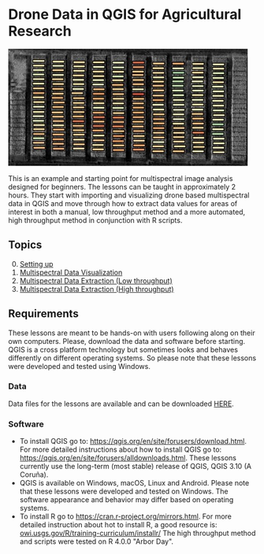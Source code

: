 # Drone Data in QGIS for Agricultural Research

![](/img/cover-img.jpg)

This is an example and starting point for multispectral image analysis designed for beginners. The lessons can be taught in approximately 2 hours. They start with importing and visualizing drone based multispectral data in QGIS and move through how to extract data values for areas of interest in both a manual, low throughput method and a more automated, high throughput method in conjunction with R scripts.


## Topics

0. [Setting up](00-setting-up.md)
1. [Multispectral Data Visualization](01-multispectral-data-visualization.md)
2. [Multispectral Data Extraction (Low throughput)](02-multispectral-data-extraction.md)
3. [Multispectral Data Extraction (High throughput)](03-high-throughput-data-extraction.md)

## Requirements

These lessons are meant to be hands-on with users following along on their own computers. Please, download the data and software before starting. QGIS is a cross platform technology but sometimes looks and behaves differently on different operating systems. So please note that these lessons were developed and tested using Windows. 

### Data

Data files for the lessons are available and can be downloaded <a href="https://github.com/tnelsen/Drone-Data-in-Agricultural-Research/archive/data.zip">HERE</a>.

### Software

* To install QGIS go to: <a href = "https://qgis.org/en/site/forusers/download.html">https://qgis.org/en/site/forusers/download.html</a>. For more detailed instructions about how to install QGIS go to: <a href = "https://qgis.org/en/site/forusers/alldownloads.html">https://qgis.org/en/site/forusers/alldownloads.html</a>. These lessons currently use the long-term (most stable) release of QGIS, QGIS 3.10 (A Coruña). 
* QGIS is available on Windows, macOS, Linux and Android. Please note that these lessons were developed and tested on Windows. The software appearance and behavior may differ based on operating systems.
* To install R go to <a href = "https://cran.r-project.org/mirrors.html">https://cran.r-project.org/mirrors.html</a>. For more detailed instruction about hot to install R, a good resource is: <a href="owi.usgs.gov/R/training-curriculum/installr/">owi.usgs.gov/R/training-curriculum/installr/</a> The high throughput method and scripts were tested on R 4.0.0 "Arbor Day". 

